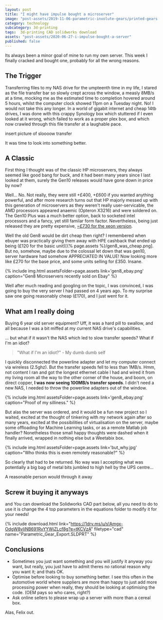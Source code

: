 ```yaml
---
layout: post
title: "I might have impulse bought a microserver"
image: "post-assets/2019-11-06-parametric-involute-gears/printed-gears.jpg"
category: technology
subcategory: 3d-printing
tags:  3d-printing CAD solidworks download
assets: "post-assets/2020-06-27-i-impulse-bought-a-server"
published: false
---
```


Its always been a minor goal of mine to run my own server. This week I finally cracked and bought one, probably for all the wrong reasons.

## The Trigger

Transferring files to my NAS drive for the umpteenth time in my life, I stared as the file transfer bar so slowly crept across the window, a measly 8MB/s at a time, mocking me as the estimated time to completion hovered around 5 hours, whilst the computer clock showed 11pm on a Tuesday night. No! I would not take this any longer. In a world of gigabit internet and cheap 14tb drives, I was done with this crappy Synology box which stuttered if I even looked at it wrong, which failed to work as a proper plex box, and which now crawled through this file transfer at a laughable pace.

insert picture of sloooow transfer

It was time to look into something better.

## A Classic

First thing I thought was of the classic HP microservers, they always seemed like good bang for buck, and it had been many years since I last looked at them, surely the Gen10 releases would have gone down in price by now?

Well... No. Not really, they were still +£400, +£600 if you wanted anything powerful, and after more research turns out that HP majorly messed up with this generation of microservers as they weren't really user-servicable, the AMD processors appeared anaemic (Opteron X3216) and were soldered on. The Gen10 Plus was a much better option, back to socketed intel processors and a fancy, yet still familar form factor. Nevertheless, being just released they are pretty expensive, [~£730 for the xeon version](https://www.ebuyer.com/964560-hpe-proliant-microserver-gen10-plus-performance-ultra-micro-tower-xeon-p18584-421).

Well the old Gen8 would be dirt cheap then right? I remembered when ebuyer was practically giving them away with HPE cashback that ended up being (£120 for the basic unit)[{% page.assets %}/gen8_was_cheap.png]. But no, somehow, maybe due to the colossal let down that was gen10, server hardware had somehow APPRECIATED IN VALUE! Now looking more like £270 for the base price, and some units selling for £350. Insane.

{% include img.html assetsFolder=page.assets link='gen8_ebay.png' caption="Gen8 Microservers recently sold on Ebay" %}

Well after much reading and googling on the topic, I was convinced, I was going to buy the very server I had passed on 4 years ago. To my surprise saw one going reasonably cheap (£170), and I just went for it.

## What am I really doing

Buying 6 year old server equipment? Uff, it was a hard pill to swallow, and all because I was a bit miffed at my current NAS drive's capabilities.

... but what if it wasn't the NAS which led to slow transfer speeds? What if I'm an idiot?

> "What if I'm an idiot?" - My dumb dumb self

I quickly disconnected the powerline adapter and let my computer connect via wireless (2.5ghz). But the transfer speeds fell to less than 1MB/s. Hmm, not content I ran and got the longest ethernet cable I had and wired it from my living room all the way to the other corner of the house, and boom, on direct copper, **I was now seeing 100MB/s transfer speeds**. I didn't need a new NAS, I needed to throw the powerline adapters out of the window.

{% include img.html assetsFolder=page.assets link='gen8_ebay.png' caption="Proof of my silliness." %}

But alas the server was ordered, and it would be a fun new project so I waited, excited at the thought of tinkering with my network again after so many years, excited at the possibilities of virtualisation on the server, maybe some offloading for Machine Learning tasks, or as a remote Matlab job handler? Nonetheless those small happy thoughts were dashed when it finally arrived, wrapped in nothing else but a Weetabix box.

{% include img.html assetsFolder=page.assets link='but_why.jpg' caption="Who thinks this is even remotely reasonable?" %}

So clearly that had to be returned. No way was I accepting what was potentially a big bag of metal bits jumbled to high hell by the UPS centre...


A reasonable person would through it away


## Screw it buying it anyways


and  You can download the Solidworks CAD part below, all you need to do to use it is change the 4 top parameters in the equations folder to modify it for your needs!

{% include download.html link="https://1drv.ms/u/s!Amgx-OdgW8vIiNB691RvYYWjZLcf8g?e=tKCVzA" filetype="cad" name="Parametric_Gear_Export.SLDPRT" %}


## Conclusions

 - Sometimes you just want something and you will justify it anyway you want, but really, you just have to admit theres no rational reason why you want it; and thats OK.
 - Optimise before looking to buy something better. I see this often in the automotive world where suppliers are more than happy to just add more processing power when really, they should be looking at optimising the code. (OEM pays so who cares, right?)
 - Ask online sellers to please wrap up a server with more than a cereal box.

Alas, Felix out.
